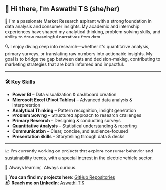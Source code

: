 ## 👋 Hi there, I'm Aswathi T S (she/her)

🎯 I'm a passionate Market Research aspirant with a strong foundation in data analysis and consumer insights. My academic and internship experiences have shaped my analytical thinking, problem-solving skills, and ability to draw meaningful narratives from data.

🔍 I enjoy diving deep into research—whether it's quantitative analysis, primary surveys, or translating raw numbers into actionable insights. My goal is to bridge the gap between data and decision-making, contributing to marketing strategies that are both informed and impactful.

---

### 🛠️ Key Skills
- **Power BI** – Data visualization & dashboard creation  
- **Microsoft Excel (Pivot Tables)** – Advanced data analysis & interpretation  
- **Analytical Thinking** – Pattern recognition, insight generation  
- **Problem Solving** – Structured approach to research challenges  
- **Primary Research** – Designing & conducting surveys  
- **Quantitative Analysis** – Statistical understanding & reporting  
- **Communication** – Clear, concise, and audience-focused  
- **Presentation Skills** – Storytelling through data & decks  

---

📈 I'm currently working on projects that explore consumer behavior and sustainability trends, with a special interest in the electric vehicle sector.

🌱 Always learning. Always curious.

📂 **You can find my projects here**: [GitHub Repositories](https://github.com/atsaswathi?tab=repositories)  
📬 **Reach me on LinkedIn**: [Aswathi T S](https://www.linkedin.com/in/aswathi-t-b8b14a20a)
